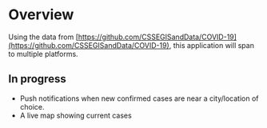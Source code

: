 # Overview
Using the data from [https://github.com/CSSEGISandData/COVID-19](https://github.com/CSSEGISandData/COVID-19), this application will span to multiple platforms.

## In progress
 - Push notifications when new confirmed cases are near a city/location of choice.
 - A live map showing current cases
